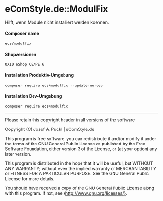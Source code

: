 eComStyle.de::ModulFix
==========================
Hilft, wenn Module nicht installiert werden koennen.

#### Composer name
`ecs/modulfix`


#### Shopversionen
`OXID eShop CE/PE 6`


#### Installation Produktiv-Umgebung
`composer require ecs/modulfix --update-no-dev`


#### Installation Dev-Umgebung
`composer require ecs/modulfix`



---
Please retain this copyright header in all versions of the software

Copyright (C) Josef A. Puckl | eComStyle.de

This program is free software: you can redistribute it and/or modify
it under the terms of the GNU General Public License as published by
the Free Software Foundation, either version 3 of the License, or
(at your option) any later version.

This program is distributed in the hope that it will be useful,
but WITHOUT ANY WARRANTY; without even the implied warranty of
MERCHANTABILITY or FITNESS FOR A PARTICULAR PURPOSE.  See the
GNU General Public License for more details.

You should have received a copy of the GNU General Public License
along with this program.  If not, see {http://www.gnu.org/licenses/}.


